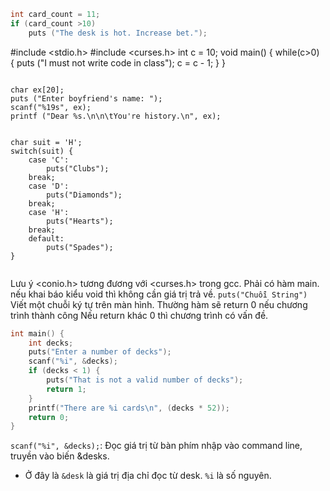 ```c
int card_count = 11;
if (card_count >10)
	puts ("The desk is hot. Increase bet.");

```
#include <stdio.h>
#include <curses.h>
int c = 10;
void main() {
  while(c>0) {
  	puts ("I must not write code in class");
  	c = c - 1;
  }
}
```

char ex[20];
puts ("Enter boyfriend's name: ");
scanf("%19s", ex);
printf ("Dear %s.\n\n\tYou're history.\n", ex);


char suit = 'H';
switch(suit) {
	case 'C':
		puts("Clubs");
	break;
	case 'D':
		puts("Diamonds");
	break;
	case 'H':
		puts("Hearts");
	break;
	default:
		puts("Spades");
}


```

Lưu ý <conio.h> tương đương với <curses.h> trong gcc.
Phải có hàm main. nếu khai báo kiểu void thì không cần giá trị trả về.
`puts("Chuỗi String")` Viết một chuỗi ký tự trên màn hình.
Thường hàm sẽ return 0 nếu chương trình thành công
Nếu return khác 0 thì chương trình có vấn đề.


```c
int main() {
	int decks;
	puts("Enter a number of decks");
	scanf("%i", &decks);
	if (decks < 1) {
		puts("That is not a valid number of decks");
		return 1;
	}
	printf("There are %i cards\n", (decks * 52));
	return 0;
}
```

`scanf("%i", &decks);`: Đọc giá trị từ bàn phím nhập vào command line, truyền vào biến &desks.

- Ở đây là `&desk` là giá trị địa chỉ đọc từ desk.
`%i` là số nguyên.
